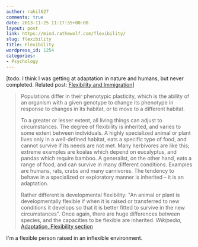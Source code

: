 ```yaml
---
author: rahil627
comments: true
date: 2013-11-25 11:17:55+00:00
layout: post
link: https://mind.rathewolf.com/flexibility/
slug: flexibility
title: Flexibility
wordpress_id: 1254
categories:
- Psychology
---
```


[todo: I think I was getting at adaptation in nature and humans, but never completed. Related post: [Flexibility and Immigration](https://mind.rathewolf.com/flexibility-and-immigration)]



<blockquote>
Populations differ in their phenotypic plasticity, which is the ability of an organism with a given genotype to change its phenotype in response to changes in its habitat, or to move to a different habitat.

To a greater or lesser extent, all living things can adjust to circumstances. The degree of flexibility is inherited, and varies to some extent between individuals. A highly specialized animal or plant lives only in a well-defined habitat, eats a specific type of food, and cannot survive if its needs are not met. Many herbivores are like this; extreme examples are koalas which depend on eucalyptus, and pandas which require bamboo. A generalist, on the other hand, eats a range of food, and can survive in many different conditions. Examples are humans, rats, crabs and many carnivores. The tendency to behave in a specialized or exploratory manner is inherited – it is an adaptation.

Rather different is developmental flexibility: "An animal or plant is developmentally flexible if when it is raised or transferred to new conditions it develops so that it is better fitted to survive in the new circumstances". Once again, there are huge differences between species, and the capacities to be flexible are inherited.
_Wikipedia_, [Adaptation, Flexibility section](https://en.wikipedia.org/wiki/Adaptation#Flexibility)
</blockquote>



I'm a flexible person raised in an inflexible environment.
